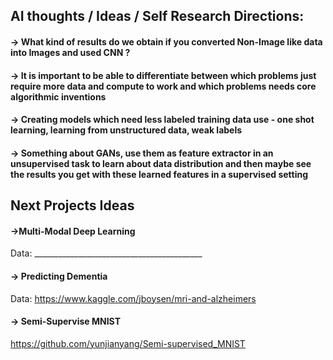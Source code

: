 ## AI thoughts / Ideas / Self Research Directions:

#### -> What kind of results do we obtain if you converted Non-Image like data into Images and used CNN ?
#### -> It is important to be able to differentiate between which problems just require more data and compute to work and which problems needs core algorithmic inventions
#### -> Creating models which need less labeled training data use - one shot learning, learning from unstructured data, weak labels
#### -> Something about GANs, use them as feature extractor in an unsupervised task to learn about data distribution and then maybe see the results you get with these learned features in a supervised setting


## Next Projects Ideas

#### ->Multi-Modal Deep Learning
Data: __________________________________________


#### -> Predicting Dementia
Data: https://www.kaggle.com/jboysen/mri-and-alzheimers

#### -> Semi-Supervise MNIST
https://github.com/yunjianyang/Semi-supervised_MNIST


